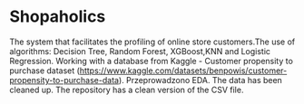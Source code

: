 # Shopaholics
The system that facilitates the profiling of online store customers.The use of algorithms: Decision Tree, Random Forest, XGBoost,KNN and Logistic Regression.
Working with a database from Kaggle - Customer propensity to purchase dataset (https://www.kaggle.com/datasets/benpowis/customer-propensity-to-purchase-data).
Przeprowadzono EDA. The data has been cleaned up. The repository has a clean version of the CSV file.
